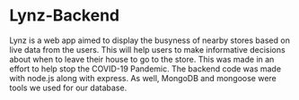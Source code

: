 # Lynz-Backend

Lynz is a web app aimed to display the busyness of nearby stores based on live data from the users. This will help users to make informative decisions about when to leave their house to go to the store. This was made in an effort to help stop the COVID-19 Pandemic. 
The backend code was made with node.js along with express. As well, MongoDB and mongoose were tools we used for our database. 
